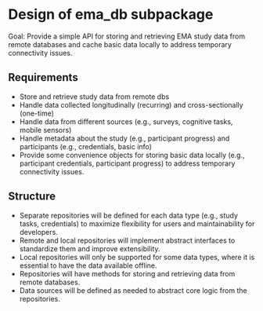 # Design of ema_db subpackage

Goal: Provide a simple API for storing and retrieving EMA study data from remote databases and
cache basic data locally to address temporary connectivity issues.

## Requirements

- Store and retrieve study data from remote dbs
- Handle data collected longitudinally (recurring) and cross-sectionally (one-time)
- Handle data from different sources (e.g., surveys, cognitive tasks, mobile sensors)
- Handle metadata about the study (e.g., participant progress) and participants (e.g., credentials,
  basic info)
- Provide some convenience objects for storing basic data locally (e.g., participant credentials,
  participant progress) to address temporary connectivity issues.

## Structure

- Separate repositories will be defined for each data type (e.g., study tasks, credentials) to
  maximize flexibility for users and maintainability for developers.
- Remote and local repositories will implement abstract interfaces to standardize them and improve extensibility.
- Local repositories will only be supported for some data types, where it is essential to have the data available offline.
- Repositories will have methods for storing and retrieving data from remote databases.
- Data sources will be defined as needed to abstract core logic from the repositories.
